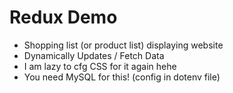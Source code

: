 # Redux Demo

* Shopping list (or product list) displaying website
* Dynamically Updates / Fetch Data
* I am lazy to cfg CSS for it again hehe
* You need MySQL for this! (config in dotenv file)
